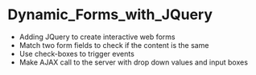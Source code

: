 # Dynamic_Forms_with_JQuery
<ul>
  <li>Adding JQuery to create interactive web forms</li>
  <li>Match two form fields to check if the content is the same</li>
  <li>Use check-boxes to trigger events</li>
  <li>Make AJAX call to the server with drop down values and input boxes</li>
</ul>
